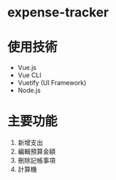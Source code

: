 
# expense-tracker

# 使用技術

* Vue.js
* Vue CLI
* Vuetify (UI Framework)
* Node.js

# 主要功能

1. 新增支出
2. 編輯預算金額
3. 刪除記帳事項
4. 計算機
